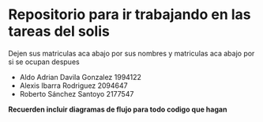 # Repositorio para ir trabajando en las tareas del solis

Dejen sus matriculas aca abajo por sus nombres y matriculas
aca abajo por si se ocupan despues

- Aldo Adrian Davila Gonzalez 1994122
- Alexis Ibarra Rodriguez 2094647
- Roberto Sánchez Santoyo 2177547

**Recuerden incluir diagramas de flujo para todo codigo que hagan**
